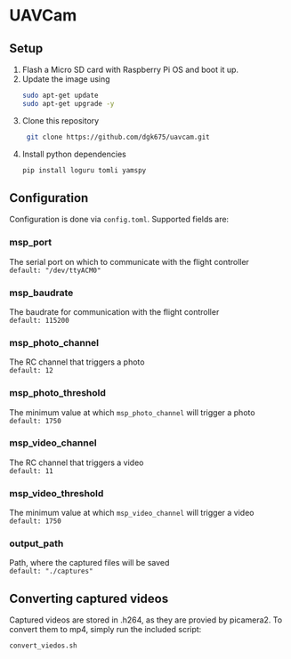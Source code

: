 # UAVCam

## Setup
1. Flash a Micro SD card with Raspberry Pi OS and boot it up.
1. Update the image using
    ```sh
    sudo apt-get update
    sudo apt-get upgrade -y
    ```
1. Clone this repository
   ```sh
    git clone https://github.com/dgk675/uavcam.git
   ```
1. Install python dependencies
    ```sh
    pip install loguru tomli yamspy
    ```

## Configuration
Configuration is done via `config.toml`. Supported fields are:

### msp_port
The serial port on which to communicate with the flight controller \
`default: "/dev/ttyACM0"`

### msp_baudrate
The baudrate for communication with the flight controller\
`default: 115200`

### msp_photo_channel
The RC channel that triggers a photo\
`default: 12`

### msp_photo_threshold
The minimum value at which `msp_photo_channel` will trigger a photo\
`default: 1750`

### msp_video_channel
The RC channel that triggers a video\
`default: 11`

### msp_video_threshold
The minimum value at which `msp_video_channel` will trigger a video\
`default: 1750`

### output_path
Path, where the captured files will be saved\
`default: "./captures"`


## Converting captured videos
Captured videos are stored in .h264, as they are provied by picamera2. To convert them to mp4, simply run the included script:
```sh
convert_viedos.sh
```


